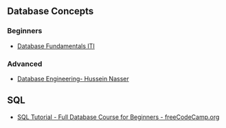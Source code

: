 ## Database Concepts

### Beginners

- [Database Fundamentals ITI](https://maharatech.gov.eg/course/view.php?id=740)

### Advanced 
- [Database Engineering- Hussein Nasser](https://www.youtube.com/playlist?list=PLQnljOFTspQXjD0HOzN7P2tgzu7scWpl2)

## SQL

- [SQL Tutorial - Full Database Course for Beginners - freeCodeCamp.org](https://youtu.be/HXV3zeQKqGY?si=Xx68uoQ0pOuTJ2MI)

